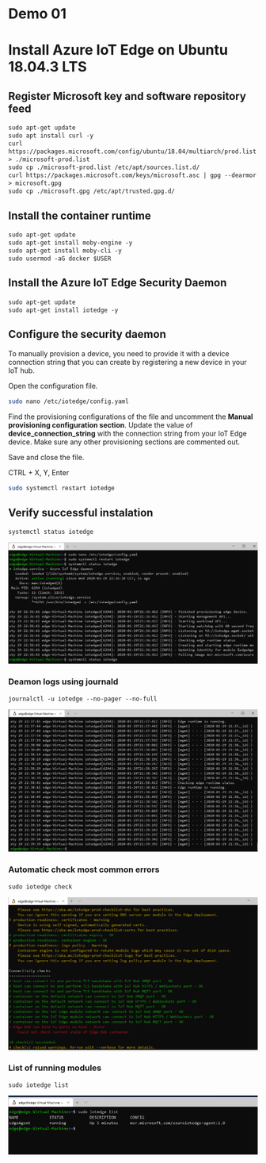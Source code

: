 # Demo 01

# Install Azure IoT Edge on Ubuntu 18.04.3 LTS


## Register Microsoft key and software repository feed

```
sudo apt-get update
sudo apt install curl -y
curl https://packages.microsoft.com/config/ubuntu/18.04/multiarch/prod.list > ./microsoft-prod.list
sudo cp ./microsoft-prod.list /etc/apt/sources.list.d/
curl https://packages.microsoft.com/keys/microsoft.asc | gpg --dearmor > microsoft.gpg
sudo cp ./microsoft.gpg /etc/apt/trusted.gpg.d/
```


## Install the container runtime

```
sudo apt-get update
sudo apt-get install moby-engine -y
sudo apt-get install moby-cli -y
sudo usermod -aG docker $USER
```

## Install the Azure IoT Edge Security Daemon

```
sudo apt-get update
sudo apt-get install iotedge -y
```

## Configure the security daemon

To manually provision a device, you need to provide it with a device connection string that you can create by registering a new device in your IoT hub.

Open the configuration file.

```bash
sudo nano /etc/iotedge/config.yaml
```

Find the provisioning configurations of the file and uncomment the **Manual provisioning configuration section**. Update the value of **device_connection_string** with the connection string from your IoT Edge device. Make sure any other provisioning sections are commented out. 

Save and close the file.

CTRL + X, Y, Enter

```bash
sudo systemctl restart iotedge
```

## Verify successful instalation 

```
systemctl status iotedge
```

![Edge Check](img/demon-status.png)

### Deamon logs using journald

```
journalctl -u iotedge --no-pager --no-full
```
![Edge Check](img/runtime-status.png)

### Automatic check most common errors

```
sudo iotedge check
```
![Edge Check](img/edge-check.png)

### List of running modules

```
sudo iotedge list
```
![Edge Check](img/iotedge-list.png)
